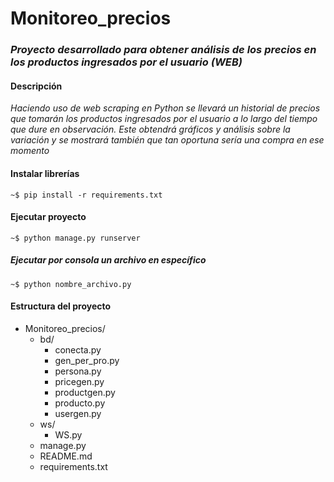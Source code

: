 # Monitoreo_precios

### _Proyecto desarrollado para obtener análisis de los precios en los productos ingresados por el usuario (WEB)_

#### Descripción
_Haciendo uso de web scraping en Python se llevará un historial de precios que tomarán los productos ingresados por el usuario a lo largo del tiempo que dure en observación. Este obtendrá gráficos y análisis sobre la variación y se mostrará también que tan oportuna sería una compra en ese momento_

#### Instalar librerías
```
~$ pip install -r requirements.txt
```
#### Ejecutar proyecto
```
~$ python manage.py runserver
```

##### Ejecutar por consola un archivo en específico
```
~$ python nombre_archivo.py
```

#### Estructura del proyecto
+ Monitoreo_precios/
    + bd/
        + conecta.py
        + gen_per_pro.py
        + persona.py
        + pricegen.py
        + productgen.py
        + producto.py
        + usergen.py     
    + ws/
        + WS.py  
    + manage.py
    + README.md
    + requirements.txt

